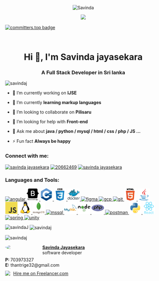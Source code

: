 <p align="center">
    <img src="https://github.com/SavindaJayasekara/SavindaJayasekara/assets/124574201/7f63fe15-87e6-48ce-a7e5-4f66528d426d)"      
      alt="Savinda" width="160" height="160">
</p>
<p align="center">
  <a href="https://github.com/DenverCoder1/readme-typing-svg"><img src="https://readme-typing-svg.herokuapp.com?lines=HI+I'm+Savinda+Jayasekara;Competitive+Programmer;IJSE+GDSE+Student;Java%20|%20Algorithms%20|%20OOP%20;Specialist%20on%20Codeforces;Always%20learning%20new%20things&center=true&width=500&height=50"></a>

[![committers.top badge](https://user-badge.committers.top/sri_lanka/savindaJ.svg)](https://user-badge.committers.top/sri_lanka/savindaJ)

    
</p><br>
<h1 align="center">Hi 👋, I'm Savinda jayasekara</h1>
<h3 align="center">A Full Stack Developer in Sri lanka</h3>

<p align="left"> <img src="https://komarev.com/ghpvc/?username=savindaj&label=Profile%20views&color=0e75b6&style=flat" alt="savindaj" /> </p>


- 🔭 I’m currently working on **IJSE**

- 🌱 I’m currently **learning markup languages**

- 👯 I’m looking to collaborate on **Pilisaru**

- 🤝 I’m looking for help with **Front-end**

- 💬 Ask me about **java / python / mysql / html / css / php / JS ...**

- ⚡ Fun fact **Always be happy**

<h3 align="left">Connect with me:</h3>
<p align="left">
<a href="https://linkedin.com/in/savinda jayasekara" target="blank"><img align="center" src="https://raw.githubusercontent.com/rahuldkjain/github-profile-readme-generator/master/src/images/icons/Social/linked-in-alt.svg" alt="savinda jayasekara" height="30" width="40" /></a>
<a href="https://stackoverflow.com/users/20662469" target="blank"><img align="center" src="https://raw.githubusercontent.com/rahuldkjain/github-profile-readme-generator/master/src/images/icons/Social/stack-overflow.svg" alt="20662469" height="30" width="40" /></a>
<a href="https://fb.com/savinda jayasekara" target="blank"><img align="center" src="https://raw.githubusercontent.com/rahuldkjain/github-profile-readme-generator/master/src/images/icons/Social/facebook.svg" alt="savinda jayasekara" height="30" width="40" /></a>
</p>

<h3 align="left">Languages and Tools:</h3>
<p align="left"> <a href="https://angular.io" target="_blank" rel="noreferrer"> <img src="https://angular.io/assets/images/logos/angular/angular.svg" alt="angular" width="40" height="40"/> </a> <a href="https://getbootstrap.com" target="_blank" rel="noreferrer"> <img src="https://raw.githubusercontent.com/devicons/devicon/master/icons/bootstrap/bootstrap-plain-wordmark.svg" alt="bootstrap" width="40" height="40"/> </a> <a href="https://www.w3schools.com/cpp/" target="_blank" rel="noreferrer"> <img src="https://raw.githubusercontent.com/devicons/devicon/master/icons/cplusplus/cplusplus-original.svg" alt="cplusplus" width="40" height="40"/> </a> <a href="https://www.w3schools.com/css/" target="_blank" rel="noreferrer"> <img src="https://raw.githubusercontent.com/devicons/devicon/master/icons/css3/css3-original-wordmark.svg" alt="css3" width="40" height="40"/> </a> <a href="https://www.docker.com/" target="_blank" rel="noreferrer"> <img src="https://raw.githubusercontent.com/devicons/devicon/master/icons/docker/docker-original-wordmark.svg" alt="docker" width="40" height="40"/> </a> <a href="https://www.figma.com/" target="_blank" rel="noreferrer"> <img src="https://www.vectorlogo.zone/logos/figma/figma-icon.svg" alt="figma" width="40" height="40"/> </a> <a href="https://cloud.google.com" target="_blank" rel="noreferrer"> <img src="https://www.vectorlogo.zone/logos/google_cloud/google_cloud-icon.svg" alt="gcp" width="40" height="40"/> </a> <a href="https://git-scm.com/" target="_blank" rel="noreferrer"> <img src="https://www.vectorlogo.zone/logos/git-scm/git-scm-icon.svg" alt="git" width="40" height="40"/> </a> <a href="https://www.w3.org/html/" target="_blank" rel="noreferrer"> <img src="https://raw.githubusercontent.com/devicons/devicon/master/icons/html5/html5-original-wordmark.svg" alt="html5" width="40" height="40"/> </a> <a href="https://www.java.com" target="_blank" rel="noreferrer"> <img src="https://raw.githubusercontent.com/devicons/devicon/master/icons/java/java-original.svg" alt="java" width="40" height="40"/> </a> <a href="https://developer.mozilla.org/en-US/docs/Web/JavaScript" target="_blank" rel="noreferrer"> <img src="https://raw.githubusercontent.com/devicons/devicon/master/icons/javascript/javascript-original.svg" alt="javascript" width="40" height="40"/> </a> <a href="https://www.linux.org/" target="_blank" rel="noreferrer"> <img src="https://raw.githubusercontent.com/devicons/devicon/master/icons/linux/linux-original.svg" alt="linux" width="40" height="40"/> </a> <a href="https://www.mongodb.com/" target="_blank" rel="noreferrer"> <img src="https://raw.githubusercontent.com/devicons/devicon/master/icons/mongodb/mongodb-original-wordmark.svg" alt="mongodb" width="40" height="40"/> </a> <a href="https://www.microsoft.com/en-us/sql-server" target="_blank" rel="noreferrer"> <img src="https://www.svgrepo.com/show/303229/microsoft-sql-server-logo.svg" alt="mssql" width="40" height="40"/> </a> <a href="https://www.mysql.com/" target="_blank" rel="noreferrer"> <img src="https://raw.githubusercontent.com/devicons/devicon/master/icons/mysql/mysql-original-wordmark.svg" alt="mysql" width="40" height="40"/> </a> <a href="https://nodejs.org" target="_blank" rel="noreferrer"> <img src="https://raw.githubusercontent.com/devicons/devicon/master/icons/nodejs/nodejs-original-wordmark.svg" alt="nodejs" width="40" height="40"/> </a> <a href="https://www.php.net" target="_blank" rel="noreferrer"> <img src="https://raw.githubusercontent.com/devicons/devicon/master/icons/php/php-original.svg" alt="php" width="40" height="40"/> </a> <a href="https://postman.com" target="_blank" rel="noreferrer"> <img src="https://www.vectorlogo.zone/logos/getpostman/getpostman-icon.svg" alt="postman" width="40" height="40"/> </a> <a href="https://www.python.org" target="_blank" rel="noreferrer"> <img src="https://raw.githubusercontent.com/devicons/devicon/master/icons/python/python-original.svg" alt="python" width="40" height="40"/> </a> <a href="https://reactjs.org/" target="_blank" rel="noreferrer"> <img src="https://raw.githubusercontent.com/devicons/devicon/master/icons/react/react-original-wordmark.svg" alt="react" width="40" height="40"/> </a> <a href="https://spring.io/" target="_blank" rel="noreferrer"> <img src="https://www.vectorlogo.zone/logos/springio/springio-icon.svg" alt="spring" width="40" height="40"/> </a> <a href="https://unity.com/" target="_blank" rel="noreferrer"> <img src="https://www.vectorlogo.zone/logos/unity3d/unity3d-icon.svg" alt="unity" width="40" height="40"/> </a> </p>

<p><img align="left" src="https://github-readme-stats.vercel.app/api/top-langs?username=savindaJ&show_icons=true&locale=en&layout=compact" alt="savindaJ" /></p>

<p>&nbsp;<img align="center" src="https://github-readme-stats.vercel.app/api?username=savindaJ&show_icons=true&locale=en" alt="savindaj" /></p>

<p><img align="center" src="https://github-readme-streak-stats.herokuapp.com/?user=savindaJ&" alt="savindaj" /></p>

<div>
    <a href="https://www.freelancer.com/affiliates/email/70991919/"><img src="https://cdn3.f-cdn.com/ppic/225854581/logo/70991919/profile_logo_70991919.jpg" style="float: left; margin-right: 20px; margin-bottom:10px; width:100px; max-height: 100px; border-radius: 50%;"></a><div style="min-height:40px;"><a style="text-decoration: underline; font-weight: bold;" href="https://www.freelancer.com/affiliates/email/70991919/">Savinda Jayasekara</a><p style="margin: 0;margin-bottom: 6px; white-space: nowrap;overflow: hidden">software developer </p>
<p style="margin: 0;"><strong>P: </strong> 703973327</p>

<p style="margin: 0;"><strong>E:</strong> thantrige32@gmail.com</p>
</div>
    <img src="https://www.freelancer.com/static/css/images/landingpage/hireme-widget-builder/fl-bird-icon.png" style="clear:left;float:left;margin: 10px 0;">
    <a href="https://www.freelancer.com/affiliates/email/70991919/" style="display: block;text-decoration: underline;margin: 10px 0 10px 10px;vertical-align: middle;height: 21px;float: left">Hire me on Freelancer.com</a>
    <img src="//t.flnwdgt.com/1px.gif?username=SavindaJ&amp;en=externalHireme&amp;method=img&amp;label=hiremeEmailImpression&amp;ip=61.245.171.71&amp;type=emailSignature" alt="" style="float:left;">
</div>

